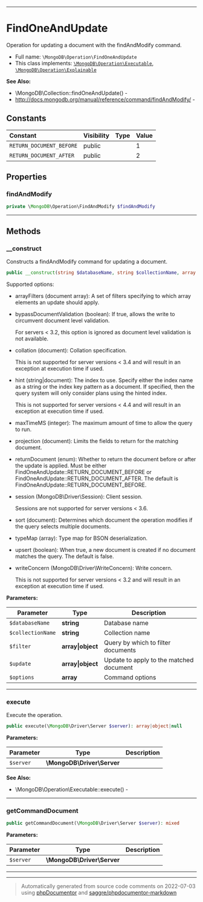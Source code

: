 ***

# FindOneAndUpdate

Operation for updating a document with the findAndModify command.



* Full name: `\MongoDB\Operation\FindOneAndUpdate`
* This class implements:
[`\MongoDB\Operation\Executable`](./Executable.md), [`\MongoDB\Operation\Explainable`](./Explainable.md)

**See Also:**

* \MongoDB\Collection::findOneAndUpdate() - 
* http://docs.mongodb.org/manual/reference/command/findAndModify/ - 


## Constants

| Constant | Visibility | Type | Value |
|:---------|:-----------|:-----|:------|
|`RETURN_DOCUMENT_BEFORE`|public| |1|
|`RETURN_DOCUMENT_AFTER`|public| |2|

## Properties


### findAndModify



```php
private \MongoDB\Operation\FindAndModify $findAndModify
```






***

## Methods


### __construct

Constructs a findAndModify command for updating a document.

```php
public __construct(string $databaseName, string $collectionName, array|object $filter, array|object $update, array $options = []): mixed
```

Supported options:

* arrayFilters (document array): A set of filters specifying to which
  array elements an update should apply.

* bypassDocumentValidation (boolean): If true, allows the write to
  circumvent document level validation.

  For servers < 3.2, this option is ignored as document level validation
  is not available.

* collation (document): Collation specification.

  This is not supported for server versions < 3.4 and will result in an
  exception at execution time if used.

* hint (string|document): The index to use. Specify either the index
  name as a string or the index key pattern as a document. If specified,
  then the query system will only consider plans using the hinted index.

  This is not supported for server versions < 4.4 and will result in an
  exception at execution time if used.

* maxTimeMS (integer): The maximum amount of time to allow the query to
  run.

* projection (document): Limits the fields to return for the matching
  document.

* returnDocument (enum): Whether to return the document before or after
  the update is applied. Must be either
  FindOneAndUpdate::RETURN_DOCUMENT_BEFORE or
  FindOneAndUpdate::RETURN_DOCUMENT_AFTER. The default is
  FindOneAndUpdate::RETURN_DOCUMENT_BEFORE.

* session (MongoDB\Driver\Session): Client session.

  Sessions are not supported for server versions < 3.6.

* sort (document): Determines which document the operation modifies if
  the query selects multiple documents.

* typeMap (array): Type map for BSON deserialization.

* upsert (boolean): When true, a new document is created if no document
  matches the query. The default is false.

* writeConcern (MongoDB\Driver\WriteConcern): Write concern.

  This is not supported for server versions < 3.2 and will result in an
  exception at execution time if used.






**Parameters:**

| Parameter | Type | Description |
|-----------|------|-------------|
| `$databaseName` | **string** | Database name |
| `$collectionName` | **string** | Collection name |
| `$filter` | **array&#124;object** | Query by which to filter documents |
| `$update` | **array&#124;object** | Update to apply to the matched document |
| `$options` | **array** | Command options |




***

### execute

Execute the operation.

```php
public execute(\MongoDB\Driver\Server $server): array|object|null
```








**Parameters:**

| Parameter | Type | Description |
|-----------|------|-------------|
| `$server` | **\MongoDB\Driver\Server** |  |



**See Also:**

* \MongoDB\Operation\Executable::execute() - 

***

### getCommandDocument



```php
public getCommandDocument(\MongoDB\Driver\Server $server): mixed
```








**Parameters:**

| Parameter | Type | Description |
|-----------|------|-------------|
| `$server` | **\MongoDB\Driver\Server** |  |




***


***
> Automatically generated from source code comments on 2022-07-03 using [phpDocumentor](http://www.phpdoc.org/) and [saggre/phpdocumentor-markdown](https://github.com/Saggre/phpDocumentor-markdown)
